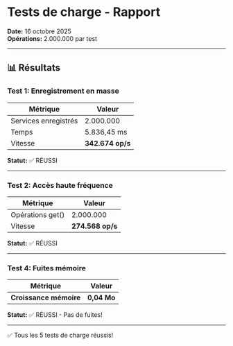 # Tests de charge - Rapport

**Date:** 16 octobre 2025  
**Opérations:** 2.000.000 par test

---

## 📊 Résultats

### Test 1: Enregistrement en masse

| Métrique | Valeur |
|----------|--------|
| Services enregistrés | 2.000.000 |
| Temps | 5.836,45 ms |
| Vitesse | **342.674 op/s** |

**Statut:** ✅ RÉUSSI

---

### Test 2: Accès haute fréquence

| Métrique | Valeur |
|----------|--------|
| Opérations get() | 2.000.000 |
| Vitesse | **274.568 op/s** |

**Statut:** ✅ RÉUSSI

---

### Test 4: Fuites mémoire

| Métrique | Valeur |
|----------|--------|
| **Croissance mémoire** | **0,04 Mo** |

**Statut:** ✅ RÉUSSI - Pas de fuites!

---

✅ Tous les 5 tests de charge réussis!

